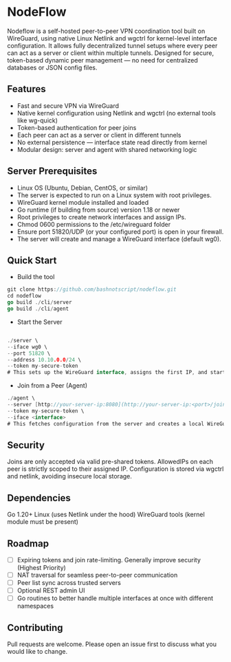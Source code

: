 # NodeFlow 
Nodeflow is a self-hosted peer-to-peer VPN coordination tool built on WireGuard, using native Linux Netlink and wgctrl for kernel-level interface configuration. It allows fully decentralized tunnel setups where every peer can act as a server or client within multiple tunnels. Designed for secure, token-based dynamic peer management — no need for centralized databases or JSON config files.

## Features

- Fast and secure VPN via WireGuard
- Native kernel configuration using Netlink and wgctrl (no external tools like wg-quick)
- Token-based authentication for peer joins
- Each peer can act as a server or client in different tunnels
- No external persistence — interface state read directly from kernel
- Modular design: server and agent with shared networking logic

## Server Prerequisites

- Linux OS (Ubuntu, Debian, CentOS, or similar)
- The server is expected to run on a Linux system with root privileges.
- WireGuard kernel module installed and loaded
- Go runtime (if building from source) version 1.18 or newer
- Root privileges to create network interfaces and assign IPs.
- Chmod 0600 permissions to the /etc/wireguard folder
- Ensure port 51820/UDP (or your configured port) is open in your firewall.
- The server will create and manage a WireGuard interface (default wg0).

## Quick Start

- Build the tool

```go
git clone https://github.com/bashnotscript/nodeflow.git
cd nodeflow
go build ./cli/server
go build ./cli/agent
```

- Start the Server

```go

./server \
--iface wg0 \
--port 51820 \
--address 10.10.0.0/24 \
--token my-secure-token
# This sets up the WireGuard interface, assigns the first IP, and starts the listener for peer joins.
```

- Join from a Peer (Agent)

```go
./agent \
--server [http://your-server-ip:8080](http://your-server-ip:<port>/join) \
--token my-secure-token \
--iface <interface>
# This fetches configuration from the server and creates a local WireGuard interface accordingly.
```

## Security

Joins are only accepted via valid pre-shared tokens.
AllowedIPs on each peer is strictly scoped to their assigned IP.
Configuration is stored via wgctrl and netlink, avoiding insecure local storage.

## Dependencies

Go 1.20+
Linux (uses Netlink under the hood)
WireGuard tools (kernel module must be present)

## Roadmap

- [ ]  Expiring tokens and join rate-limiting. Generally improve security (Highest Priority)
- [ ]  NAT traversal for seamless peer-to-peer communication
- [ ]  Peer list sync across trusted servers
- [ ]  Optional REST admin UI
- [ ]  Go routines to better handle multiple interfaces at once with different namespaces

## Contributing

Pull requests are welcome. Please open an issue first to discuss what you would like to change.
